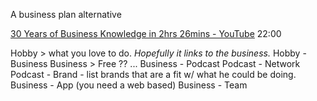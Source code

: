 A business plan alternative

[30 Years of Business Knowledge in 2hrs 26mins - YouTube](https://www.youtube.com/watch?v=9VlvbpXwLJs)
22:00

Hobby > what you love to do.
	*Hopefully it links to the business.*
Hobby - Business
Business > Free ?? ...
Business - Podcast
Podcast - Network
Podcast - Brand - list brands that are a fit w/ what he could be doing.
Business - App (you need a web based)
Business - Team